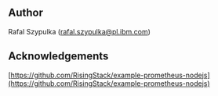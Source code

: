 ## Author
Rafal Szypulka (rafal.szypulka@pl.ibm.com)

## Acknowledgements
[https://github.com/RisingStack/example-prometheus-nodejs](https://github.com/RisingStack/example-prometheus-nodejs)